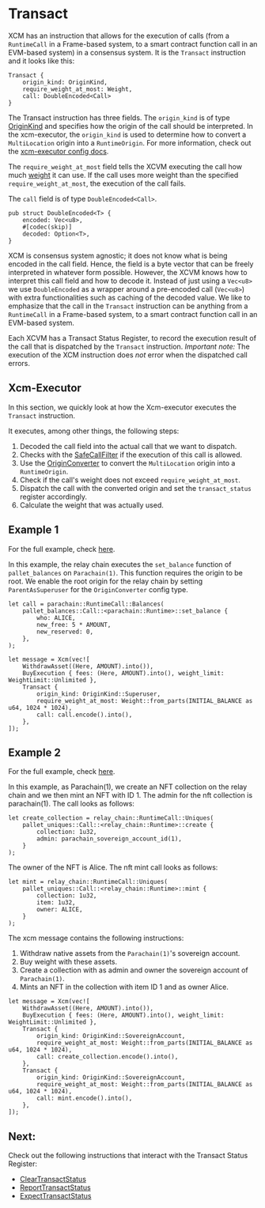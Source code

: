 # Transact
XCM has an instruction that allows for the execution of calls (from a `RuntimeCall` in a Frame-based system, to a smart contract function call in an EVM-based system) in a consensus system.
It is the `Transact` instruction and it looks like this:

```rust,noplayground
Transact { 
    origin_kind: OriginKind, 
    require_weight_at_most: Weight, 
    call: DoubleEncoded<Call> 
}
```

The Transact instruction has three fields. 
The `origin_kind` is of type [OriginKind](https://paritytech.github.io/polkadot/doc/xcm/v2/enum.OriginKind.html) and specifies how the origin of the call should be interpreted. 
In the xcm-executor, the `origin_kind` is used to determine how to convert a `MultiLocation` origin into a `RuntimeOrigin`. 
For more information, check out the [xcm-executor config docs](../executor_config/index.html). 

The `require_weight_at_most` field tells the XCVM executing the call how much [weight](../fundamentals/fees.md) it can use. 
If the call uses more weight than the specified `require_weight_at_most`, the execution of the call fails. 

The `call` field is of type `DoubleEncoded<Call>`. 

```rust,noplayground
pub struct DoubleEncoded<T> {
    encoded: Vec<u8>,
    #[codec(skip)]
    decoded: Option<T>,
}
```

XCM is consensus system agnostic; it does not know what is being encoded in the call field. 
Hence, the field is a byte vector that can be freely interpreted in whatever form possible.
However, the XCVM knows how to interpret this call field and how to decode it. 
Instead of just using a `Vec<u8>` we use `DoubleEncoded` as a wrapper around a pre-encoded call (`Vec<u8>`) with extra functionalities such as caching of the decoded value. 
We like to emphasize that the call in the `Transact` instruction can be anything from a `RuntimeCall` in a Frame-based system, to a smart contract function call in an EVM-based system.

[//]: # (Todo: Move Transact Status explanation from expect to here.)
 
Each XCVM has a Transact Status Register, to record the execution result of the call that is dispatched by the `Transact` instruction. 
*Important note:* The execution of the XCM instruction does *not* error when the dispatched call errors.

## Xcm-Executor
In this section, we quickly look at how the Xcm-executor executes the `Transact` instruction.

It executes, among other things, the following steps:
1. Decoded the call field into the actual call that we want to dispatch.
2. Checks with the [SafeCallFilter](../executor_config/index.html#safecallfilter) if the execution of this call is allowed.
3. Use the [OriginConverter](../executor_config/index.html#originconverter) to convert the `MultiLocation` origin into a `RuntimeOrigin`.
4. Check if the call's weight does not exceed `require_weight_at_most`.
5. Dispatch the call with the converted origin and set the `transact_status` register accordingly. 
6. Calculate the weight that was actually used.


## Example 1
For the full example, check [here](TODO).

In this example, the relay chain executes the `set_balance` function of `pallet_balances` on `Parachain(1)`.
This function requires the origin to be root. We enable the root origin for the relay chain by setting `ParentAsSuperuser` for the `OriginConverter` config type. 
```rust,noplayground
let call = parachain::RuntimeCall::Balances(
    pallet_balances::Call::<parachain::Runtime>::set_balance {
        who: ALICE,
        new_free: 5 * AMOUNT,
        new_reserved: 0,
    },
);

let message = Xcm(vec![
    WithdrawAsset((Here, AMOUNT).into()),
    BuyExecution { fees: (Here, AMOUNT).into(), weight_limit: WeightLimit::Unlimited },
    Transact {
        origin_kind: OriginKind::Superuser,
        require_weight_at_most: Weight::from_parts(INITIAL_BALANCE as u64, 1024 * 1024),
        call: call.encode().into(),
    },
]);
```

## Example 2
For the full example, check [here](TODO).

In this example, as Parachain(1), we create an NFT collection on the relay chain and we then mint an NFT with ID 1. 
The admin for the nft collection is parachain(1). The call looks as follows:
```rust,noplayground
let create_collection = relay_chain::RuntimeCall::Uniques(
    pallet_uniques::Call::<relay_chain::Runtime>::create {
        collection: 1u32,
        admin: parachain_sovereign_account_id(1),
    }
);
```

The owner of the NFT is Alice. The nft mint call looks as follows:
```rust,noplayground
let mint = relay_chain::RuntimeCall::Uniques(
    pallet_uniques::Call::<relay_chain::Runtime>::mint {
        collection: 1u32,
        item: 1u32,
        owner: ALICE,
    }
);
```

The xcm message contains the following instructions:
1. Withdraw native assets from the `Parachain(1)`'s sovereign account.
2. Buy weight with these assets.
3. Create a collection with as admin and owner the sovereign account of `Parachain(1)`.
4. Mints an NFT in the collection with item ID 1 and as owner Alice.
```rust,noplayground
let message = Xcm(vec![
    WithdrawAsset((Here, AMOUNT).into()),
    BuyExecution { fees: (Here, AMOUNT).into(), weight_limit: WeightLimit::Unlimited },
    Transact {
        origin_kind: OriginKind::SovereignAccount,
        require_weight_at_most: Weight::from_parts(INITIAL_BALANCE as u64, 1024 * 1024),
        call: create_collection.encode().into(),
    },
    Transact {
        origin_kind: OriginKind::SovereignAccount,
        require_weight_at_most: Weight::from_parts(INITIAL_BALANCE as u64, 1024 * 1024),
        call: mint.encode().into(),
    },
]);
```

## Next: 
Check out the following instructions that interact with the Transact Status Register:
- [ClearTransactStatus](TODO)
- [ReportTransactStatus](TODO)
- [ExpectTransactStatus](TODO)